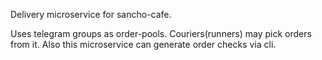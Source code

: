 Delivery  microservice for sancho-cafe.

Uses telegram groups as order-pools. Couriers(runners) may pick orders from it.
Also this microservice can generate order checks via cli.

